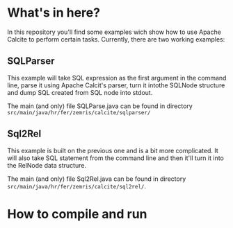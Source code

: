 # What's in here?
In this repository you'll find some examples wich show how to use Apache Calcite to perform certain tasks. Currently, there are two working examples:

## SQLParser

This example will take SQL expression as the first argument in the command line, parse it using Apache Calcit's parser, turn it intothe SQLNode structure and dump SQL created from SQL node into stdout.

The main (and only) file SQLParse.java can be found in directory `src/main/java/hr/fer/zemris/calcite/sqlparser/`

## Sql2Rel

This example is built on the previous one and is a bit more complicated. It will also take SQL statement from the command line and then it'll turn it into the RelNode data structure.

The main (and only) file Sql2Rel.java can be found in directory `src/main/java/hr/fer/zemris/calcite/sql2rel/`.

# How to compile and run
